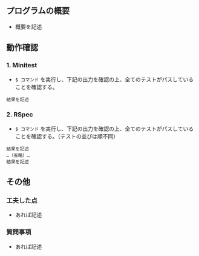 ## プログラムの概要

- 概要を記述

## 動作確認

### 1. Minitest
- `$ コマンド` を実行し、下記の出力を確認の上、全てのテストがパスしていることを確認する。
```
結果を記述
```

### 2. RSpec
- `$ コマンド` を実行し、下記の出力を確認の上、全てのテストがパスしていることを確認する。（テストの並びは順不同）
```
結果を記述
…（省略）…
結果を記述
```

## その他

### 工夫した点

- あれば記述

### 質問事項

- あれば記述

